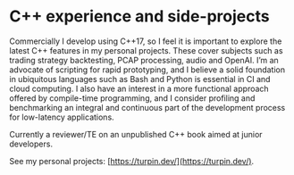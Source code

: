 # C++ experience and side-projects

Commercially I develop using C++17, so I feel it is important to explore the latest C++ features in my personal projects. These cover subjects such as trading strategy backtesting, PCAP processing, audio and OpenAI. I’m an advocate of scripting for rapid prototyping, and I believe a solid foundation in ubiquitous languages such as Bash and Python is essential in CI and cloud computing. I also have an interest in a more functional approach offered by compile-time programming, and I consider profiling and benchmarking an integral and continuous part of the development process for low-latency applications.

Currently a reviewer/TE on an unpublished C++ book aimed at junior developers.

See my personal projects: [https://turpin.dev/](https://turpin.dev/).

